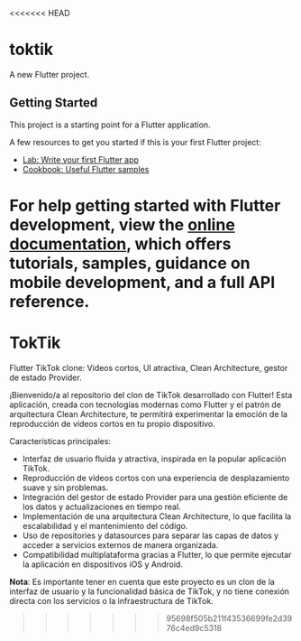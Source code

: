 <<<<<<< HEAD
# toktik

A new Flutter project.

## Getting Started

This project is a starting point for a Flutter application.

A few resources to get you started if this is your first Flutter project:

- [Lab: Write your first Flutter app](https://docs.flutter.dev/get-started/codelab)
- [Cookbook: Useful Flutter samples](https://docs.flutter.dev/cookbook)

For help getting started with Flutter development, view the
[online documentation](https://docs.flutter.dev/), which offers tutorials,
samples, guidance on mobile development, and a full API reference.
=======
# TokTik
 Flutter TikTok clone: Vídeos cortos, UI atractiva, Clean Architecture, gestor de estado Provider. 

¡Bienvenido/a al repositorio del clon de TikTok desarrollado con Flutter! Esta aplicación, creada con tecnologías modernas como Flutter y el patrón de arquitectura Clean Architecture, te permitirá experimentar la emoción de la reproducción de vídeos cortos en tu propio dispositivo.

Características principales:

- Interfaz de usuario fluida y atractiva, inspirada en la popular aplicación TikTok.
- Reproducción de vídeos cortos con una experiencia de desplazamiento suave y sin problemas.
- Integración del gestor de estado Provider para una gestión eficiente de los datos y actualizaciones en tiempo real.
- Implementación de una arquitectura Clean Architecture, lo que facilita la escalabilidad y el mantenimiento del código.
- Uso de repositories y datasources para separar las capas de datos y acceder a servicios externos de manera organizada.
- Compatibilidad multiplataforma gracias a Flutter, lo que permite ejecutar la aplicación en dispositivos iOS y Android.

**Nota**: Es importante tener en cuenta que este proyecto es un clon de la interfaz de usuario y la funcionalidad básica de TikTok, y no tiene conexión directa con los servicios o la infraestructura de TikTok.

>>>>>>> 95698f505b211f43536699fe2d3976c4ed9c5318
